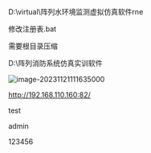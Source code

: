 D:\virtual\阵列水环境监测虚拟仿真软件rne

修改注册表.bat

需要根目录压缩

D:\阵列消防系统仿真实训软件

![image-20231121111635000](C:\Users\30998\AppData\Roaming\Typora\typora-user-images\image-20231121111635000.png)







http://192.168.110.160:82/

test

admin

123456





